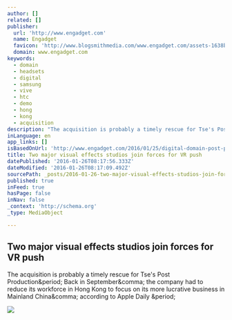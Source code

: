 ```yaml
---
author: []
related: []
publisher:
  url: 'http://www.engadget.com'
  name: Engadget
  favicon: 'http://www.blogsmithmedia.com/www.engadget.com/assets-1638b0a8bbe7effa8f85c3ecabb63620/images/favicon-160x160.png'
  domain: www.engadget.com
keywords:
  - domain
  - headsets
  - digital
  - samsung
  - vive
  - htc
  - demo
  - hong
  - kong
  - acquisition
description: "The acquisition is probably a timely rescue for Tse's Post Production. Back in September, the company had to reduce its workforce in Hong Kong to focus on its more lucrative business in Mainland China, according to Apple Daily ."
inLanguage: en
app_links: []
isBasedOnUrl: 'http://www.engadget.com/2016/01/25/digital-domain-post-production-acquisition-china/'
title: Two major visual effects studios join forces for VR push
datePublished: '2016-01-26T08:17:56.333Z'
dateModified: '2016-01-26T08:17:09.492Z'
sourcePath: _posts/2016-01-26-two-major-visual-effects-studios-join-forces-for-vr-push.md
published: true
inFeed: true
hasPage: false
inNav: false
_context: 'http://schema.org'
_type: MediaObject

---
```

<article style=""><h1>Two major visual effects studios join forces for VR push</h1><p>The acquisition is probably a timely rescue for Tse's Post Production&amp;period; Back in September&amp;comma; the company had to reduce its workforce in Hong Kong to focus on its more lucrative business in Mainland China&amp;comma; according to Apple Daily &amp;period;</p><img src="http://o.aolcdn.com/hss/storage/midas/c559c2347c74b854ee708fdff698c163/203308347/digital-domain-execs.jpg" /></article>